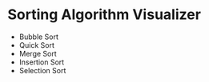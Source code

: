 # Sorting Algorithm Visualizer

- Bubble Sort
- Quick Sort
- Merge Sort
- Insertion Sort
- Selection Sort